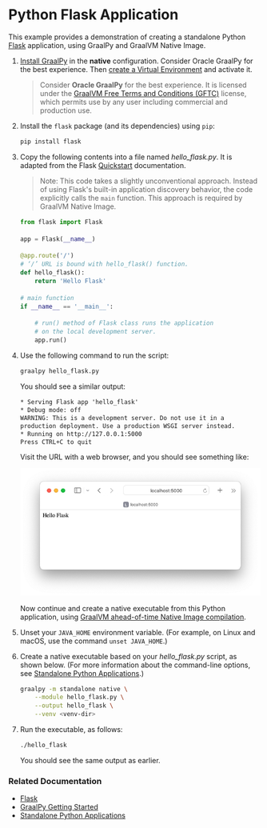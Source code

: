 # Python Flask Application

This example provides a demonstration of creating a standalone Python [Flask](https://flask.palletsprojects.com/en/3.0.x/) application, using GraalPy and GraalVM Native Image.

1. [Install GraalPy](https://y-shcheholskyy.github.io/graalpy.github.io/getting-started/) in the **native** configuration. Consider Oracle GraalPy for the best experience. Then [create a Virtual Environment](https://y-shcheholskyy.github.io/graalpy.github.io/guides/#creating-a-virtual-environment) and activate it. 
    
    >Consider **Oracle GraalPy** for the best experience. It is licensed under the [GraalVM Free Terms and Conditions (GFTC)](https://www.oracle.com/downloads/licenses/graal-free-license.html) license, which permits use by any user including commercial and production use.

2. Install the `flask` package (and its dependencies) using `pip`:

    ```bash
    pip install flask
    ```

3. Copy the following contents into a file named _hello\_flask.py_. 
It is adapted from the Flask [Quickstart](https://flask.palletsprojects.com/en/3.0.x/quickstart/) documentation.
    >Note: This code takes a slightly unconventional approach.
    Instead of using Flask's built-in application discovery behavior, the code explicitly calls the `main` function.
    This approach is required by GraalVM Native Image.

    ```python
    from flask import Flask
      
    app = Flask(__name__)
      
    @app.route('/')
    # ‘/’ URL is bound with hello_flask() function.
    def hello_flask():
        return 'Hello Flask'
      
    # main function
    if __name__ == '__main__':
      
        # run() method of Flask class runs the application
        # on the local development server.
        app.run()
    ```

4. Use the following command to run the script:

    ```bash
    graalpy hello_flask.py
    ```
    
    You should see a similar output:
    ```
    * Serving Flask app 'hello_flask'
    * Debug mode: off
    WARNING: This is a development server. Do not use it in a production deployment. Use a production WSGI server instead.
    * Running on http://127.0.0.1:5000
    Press CTRL+C to quit
    ```
    Visit the URL with a web browser, and you should see something like:

    ![Hello Flask](assets/Hello_Flask.png)


    Now continue and create a native executable from this Python application, using [GraalVM ahead-of-time Native Image compilation](https://www.graalvm.org/latest/reference-manual/native-image/).

5. Unset your `JAVA_HOME` environment variable. 
(For example, on Linux and macOS, use the command `unset JAVA_HOME`.)

6. Create a native executable based on your _hello\_flask.py_ script, as shown below.
(For more information about the command-line options, see [Standalone Python Applications](/reference/standalone-applications/).)

    ```bash
    graalpy -m standalone native \
        --module hello_flask.py \
        --output hello_flask \
        --venv <venv-dir>
    ```

7. Run the executable, as follows:
    ```bash
    ./hello_flask
    ```
    You should see the same output as earlier.

### Related Documentation

* [Flask](https://flask.palletsprojects.com/en/3.0.x/)
* [GraalPy Getting Started](https://y-shcheholskyy.github.io/graalpy.github.io/getting-started/)
* [Standalone Python Applications](https://y-shcheholskyy.github.io/graalpy.github.io/reference/standalone-applications/)